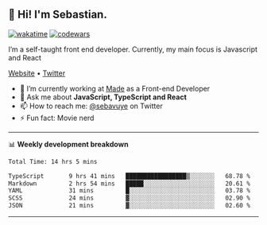 ## 👋 Hi! I'm Sebastian.

[![wakatime](https://wakatime.com/badge/user/df0036c6-328a-4a39-be9b-e49417ed22a1.svg)](https://wakatime.com/@df0036c6-328a-4a39-be9b-e49417ed22a1)
[![codewars](https://www.codewars.com/users/sebavuye/badges/small)](https://www.codewars.com/users/sebavuye)

I’m a self-taught front end developer. Currently, my main focus is Javascript and React

[Website](https://sebastianvuye.be) • [Twitter](https://twitter.com/sebavuye)

- 🔭 I’m currently working at [Made](https://made.be/) as a Front-end Developer
- 💬 Ask me about **JavaScript, TypeScript and React**
- 📫 How to reach me: [@sebavuye](https://twitter.com/sebavuye) on Twitter
- ⚡ Fun fact: Movie nerd

-------

📊 **Weekly development breakdown**

<!--START_SECTION:waka-->

```txt
Total Time: 14 hrs 5 mins

TypeScript       9 hrs 41 mins   █████████████████▒░░░░░░░   68.78 %
Markdown         2 hrs 54 mins   █████░░░░░░░░░░░░░░░░░░░░   20.61 %
YAML             31 mins         █░░░░░░░░░░░░░░░░░░░░░░░░   03.78 %
SCSS             24 mins         ▓░░░░░░░░░░░░░░░░░░░░░░░░   02.90 %
JSON             21 mins         ▓░░░░░░░░░░░░░░░░░░░░░░░░   02.60 %
```

<!--END_SECTION:waka-->
-------
